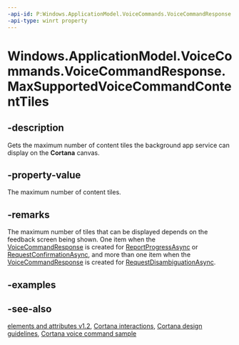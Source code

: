 ```yaml
---
-api-id: P:Windows.ApplicationModel.VoiceCommands.VoiceCommandResponse.MaxSupportedVoiceCommandContentTiles
-api-type: winrt property
---
```


<!-- Property syntax
public uint MaxSupportedVoiceCommandContentTiles { get; }
-->

# Windows.ApplicationModel.VoiceCommands.VoiceCommandResponse.MaxSupportedVoiceCommandContentTiles

## -description
Gets the maximum number of content tiles the background app service can display on the **Cortana** canvas.

## -property-value
The maximum number of content tiles.

## -remarks
The maximum number of tiles that can be displayed depends on the feedback screen being shown. One item when the [VoiceCommandResponse](voicecommandresponse.md) is created for [ReportProgressAsync](voicecommandserviceconnection_reportprogressasync_197749011.md) or [RequestConfirmationAsync](voicecommandserviceconnection_requestconfirmationasync_1656186355.md), and more than one item when the [VoiceCommandResponse](voicecommandresponse.md) is created for [RequestDisambiguationAsync](voicecommandserviceconnection_requestdisambiguationasync_117243970.md).

## -examples

## -see-also
[ elements and attributes v1.2](https://docs.microsoft.com/uwp/schemas/voicecommands/voice-command-elements-and-attributes-1-2), [Cortana interactions](http://msdn.microsoft.com/library/4c11a7cf-da26-4ca1-a9b9-fe52670101f5), [Cortana design guidelines](http://msdn.microsoft.com/library/a92c084b-9913-4718-9a04-569d51ace55d), [Cortana voice command sample](http://go.microsoft.com/fwlink/p/?LinkID=619899)